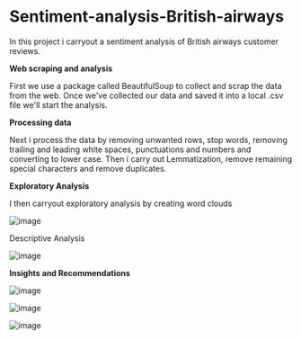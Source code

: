 # Sentiment-analysis-British-airways
In this project i carryout a sentiment analysis of British airways customer reviews.

**Web scraping and analysis**

First we use a package called BeautifulSoup to collect and scrap the data from the web. Once we've collected our data and saved it into a local .csv file we'll start the analysis.

**Processing data**

Next i process the data by removing unwanted rows, stop words, removing trailing and leading white spaces, punctuations and numbers and converting to lower case.
Then i carry out Lemmatization, remove remaining special characters and remove duplicates.

**Exploratory Analysis**

I then carryout exploratory analysis by creating word clouds

![image](https://github.com/moreen19/Sentiment-analysis-British-airways/assets/97608840/8960224f-5806-4f1d-a634-5b1197b47273)

Descriptive Analysis

![image](https://github.com/moreen19/Sentiment-analysis-British-airways/assets/97608840/74e172e1-57af-4d2e-9aa3-722507c32fc0)

**Insights and Recommendations**

![image](https://github.com/moreen19/Sentiment-analysis-British-airways/assets/97608840/82c25ba4-f20a-42f6-b7d9-48e7357aba1c)

![image](https://github.com/moreen19/Sentiment-analysis-British-airways/assets/97608840/4f12472b-4a0f-4ae7-a8ad-00d415b29e8a)

![image](https://github.com/moreen19/Sentiment-analysis-British-airways/assets/97608840/2e96feb3-bc89-46a2-b523-91d7c204766c)






